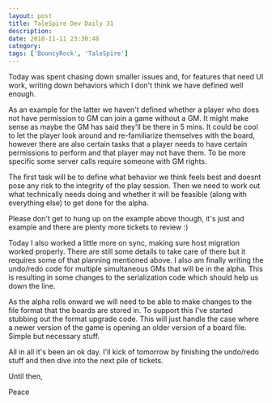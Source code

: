 ```yaml
---
layout: post
title: TaleSpire Dev Daily 31
description:
date: 2018-11-11 23:30:48
category:
tags: ['BouncyRock', 'TaleSpire']
---
```


Today was spent chasing down smaller issues and, for features that need UI work, writing down behaviors which I don't think we have defined well enough.

As an example for the latter we haven't defined whether a player who does not have permission to GM can join a game without a GM. It might make sense as maybe the GM has said they'll be there in 5 mins. It could be cool to let the player look around and re-familiarize themselves with the board, however there are also certain tasks that a player needs to have certain permissions to perform and that player may not have them. To be more specific some server calls require someone with GM rights.

The first task will be to define what behavior we think feels best and doesnt pose any risk to the integrity of the play session. Then we need to work out what technically needs doing and whether it will be feasible (along with everything else) to get done for the alpha.

Please don't get to hung up on the example above though, it's just and example and there are plenty more tickets to review :)

Today I also worked a little more on sync, making sure host migration worked properly. There are still some details to take care of there but it requires some of that planning mentioned above. I also am finally writing the undo/redo code for multiple simultaneous GMs that will be in the alpha. This is resulting in some changes to the serialization code which should help us down the line.

As the alpha rolls onward we will need to be able to make changes to the file format that the boards are stored in. To support this I've started stubbing out the format upgrade code. This will just handle the case where a newer version of the game is opening an older version of a board file. Simple but necessary stuff.

All in all it's been an ok day. I'll kick of tomorrow by finishing the undo/redo stuff and then dive into the next pile of tickets.

Until then,

Peace
